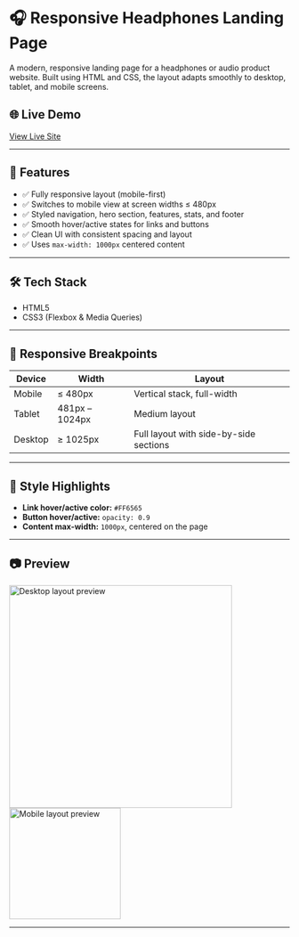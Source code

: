 # 🎧 Responsive Headphones Landing Page

A modern, responsive landing page for a headphones or audio product website. Built using HTML and CSS, the layout adapts smoothly to desktop, tablet, and mobile screens.

## 🌐 Live Demo
[View Live Site](#) <!-- Replace with your live link or GitHub Pages URL -->

---

## 📌 Features

- ✅ Fully responsive layout (mobile-first)
- ✅ Switches to mobile view at screen widths ≤ 480px
- ✅ Styled navigation, hero section, features, stats, and footer
- ✅ Smooth hover/active states for links and buttons
- ✅ Clean UI with consistent spacing and layout
- ✅ Uses `max-width: 1000px` centered content

---

## 🛠️ Tech Stack

- HTML5
- CSS3 (Flexbox & Media Queries)

---

## 📱 Responsive Breakpoints

| Device         | Width               | Layout     |
|----------------|---------------------|------------|
| Mobile         | ≤ 480px             | Vertical stack, full-width |
| Tablet         | 481px – 1024px      | Medium layout |
| Desktop        | ≥ 1025px            | Full layout with side-by-side sections |

---

## 🎨 Style Highlights

- **Link hover/active color:** `#FF6565`
- **Button hover/active:** `opacity: 0.9`
- **Content max-width:** `1000px`, centered on the page

---

## 📷 Preview

<img src="preview-desktop.png" alt="Desktop layout preview" width="400"/>
<img src="preview-mobile.png" alt="Mobile layout preview" width="200"/>

---


